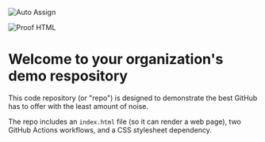 ![Auto Assign](https://github.com/MapyTech/demo-repository/actions/workflows/auto-assign.yml/badge.svg)

![Proof HTML](https://github.com/MapyTech/demo-repository/actions/workflows/proof-html.yml/badge.svg)

# Welcome to your organization's demo respository
This code repository (or "repo") is designed to demonstrate the best GitHub has to offer with the least amount of noise.

The repo includes an `index.html` file (so it can render a web page), two GitHub Actions workflows, and a CSS stylesheet dependency.
